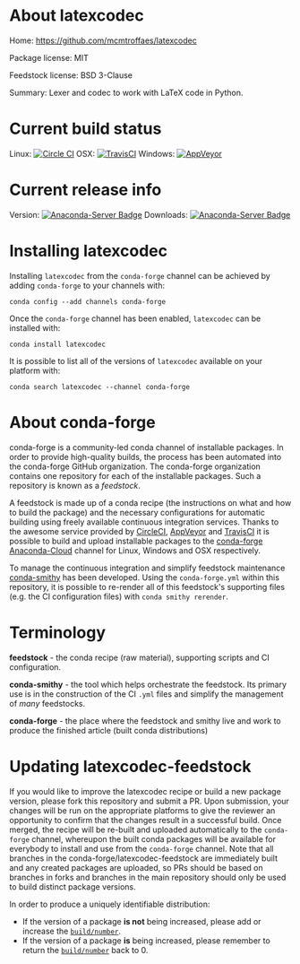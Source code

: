About latexcodec
================

Home: https://github.com/mcmtroffaes/latexcodec

Package license: MIT

Feedstock license: BSD 3-Clause

Summary: Lexer and codec to work with LaTeX code in Python.



Current build status
====================

Linux: [![Circle CI](https://circleci.com/gh/conda-forge/latexcodec-feedstock.svg?style=shield)](https://circleci.com/gh/conda-forge/latexcodec-feedstock)
OSX: [![TravisCI](https://travis-ci.org/conda-forge/latexcodec-feedstock.svg?branch=master)](https://travis-ci.org/conda-forge/latexcodec-feedstock)
Windows: [![AppVeyor](https://ci.appveyor.com/api/projects/status/github/conda-forge/latexcodec-feedstock?svg=True)](https://ci.appveyor.com/project/conda-forge/latexcodec-feedstock/branch/master)

Current release info
====================
Version: [![Anaconda-Server Badge](https://anaconda.org/conda-forge/latexcodec/badges/version.svg)](https://anaconda.org/conda-forge/latexcodec)
Downloads: [![Anaconda-Server Badge](https://anaconda.org/conda-forge/latexcodec/badges/downloads.svg)](https://anaconda.org/conda-forge/latexcodec)

Installing latexcodec
=====================

Installing `latexcodec` from the `conda-forge` channel can be achieved by adding `conda-forge` to your channels with:

```
conda config --add channels conda-forge
```

Once the `conda-forge` channel has been enabled, `latexcodec` can be installed with:

```
conda install latexcodec
```

It is possible to list all of the versions of `latexcodec` available on your platform with:

```
conda search latexcodec --channel conda-forge
```


About conda-forge
=================

conda-forge is a community-led conda channel of installable packages.
In order to provide high-quality builds, the process has been automated into the
conda-forge GitHub organization. The conda-forge organization contains one repository
for each of the installable packages. Such a repository is known as a *feedstock*.

A feedstock is made up of a conda recipe (the instructions on what and how to build
the package) and the necessary configurations for automatic building using freely
available continuous integration services. Thanks to the awesome service provided by
[CircleCI](https://circleci.com/), [AppVeyor](http://www.appveyor.com/)
and [TravisCI](https://travis-ci.org/) it is possible to build and upload installable
packages to the [conda-forge](https://anaconda.org/conda-forge)
[Anaconda-Cloud](http://docs.anaconda.org/) channel for Linux, Windows and OSX respectively.

To manage the continuous integration and simplify feedstock maintenance
[conda-smithy](http://github.com/conda-forge/conda-smithy) has been developed.
Using the ``conda-forge.yml`` within this repository, it is possible to re-render all of
this feedstock's supporting files (e.g. the CI configuration files) with ``conda smithy rerender``.


Terminology
===========

**feedstock** - the conda recipe (raw material), supporting scripts and CI configuration.

**conda-smithy** - the tool which helps orchestrate the feedstock.
                   Its primary use is in the construction of the CI ``.yml`` files
                   and simplify the management of *many* feedstocks.

**conda-forge** - the place where the feedstock and smithy live and work to
                  produce the finished article (built conda distributions)


Updating latexcodec-feedstock
=============================

If you would like to improve the latexcodec recipe or build a new
package version, please fork this repository and submit a PR. Upon submission,
your changes will be run on the appropriate platforms to give the reviewer an
opportunity to confirm that the changes result in a successful build. Once
merged, the recipe will be re-built and uploaded automatically to the
`conda-forge` channel, whereupon the built conda packages will be available for
everybody to install and use from the `conda-forge` channel.
Note that all branches in the conda-forge/latexcodec-feedstock are
immediately built and any created packages are uploaded, so PRs should be based
on branches in forks and branches in the main repository should only be used to
build distinct package versions.

In order to produce a uniquely identifiable distribution:
 * If the version of a package **is not** being increased, please add or increase
   the [``build/number``](http://conda.pydata.org/docs/building/meta-yaml.html#build-number-and-string).
 * If the version of a package **is** being increased, please remember to return
   the [``build/number``](http://conda.pydata.org/docs/building/meta-yaml.html#build-number-and-string)
   back to 0.
